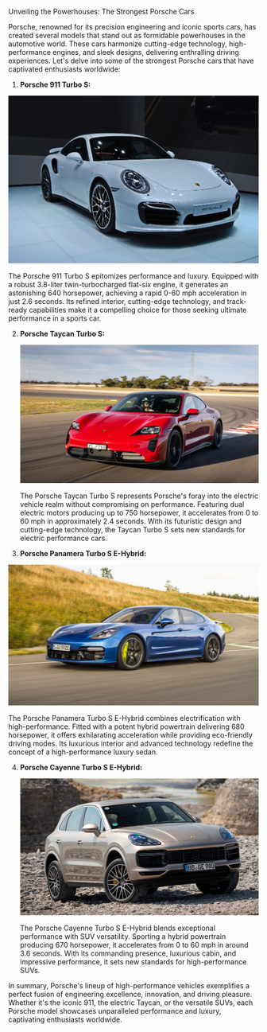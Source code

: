 Unveiling the Powerhouses: The Strongest Porsche Cars

Porsche, renowned for its precision engineering and iconic sports cars, has created several models that stand out as formidable powerhouses in the automotive world. These cars harmonize cutting-edge technology, high-performance engines, and sleek designs, delivering enthralling driving experiences. Let's delve into some of the strongest Porsche cars that have captivated enthusiasts worldwide:

1. **Porsche 911 Turbo S:**

![Porsche 911 Turbo S](Images/Porsche_images/Porsche_911_Turbo_S.jpeg)

   The Porsche 911 Turbo S epitomizes performance and luxury. Equipped with a robust 3.8-liter twin-turbocharged flat-six engine, it generates an astonishing 640 horsepower, achieving a rapid 0-60 mph acceleration in just 2.6 seconds. Its refined interior, cutting-edge technology, and track-ready capabilities make it a compelling choice for those seeking ultimate performance in a sports car.


2. **Porsche Taycan Turbo S:**

   ![Porsche Taycan Turbo S](Images/Porsche_images/porche_taycan_turbo_s.jpeg)

   The Porsche Taycan Turbo S represents Porsche's foray into the electric vehicle realm without compromising on performance. Featuring dual electric motors producing up to 750 horsepower, it accelerates from 0 to 60 mph in approximately 2.4 seconds. With its futuristic design and cutting-edge technology, the Taycan Turbo S sets new standards for electric performance cars.



3. **Porsche Panamera Turbo S E-Hybrid:**

![Porsche Panamera Turbo S E-Hybrid](Images/Porsche_images/panamera_turbo_s_e_hybrid.jpeg)

   The Porsche Panamera Turbo S E-Hybrid combines electrification with high-performance. Fitted with a potent hybrid powertrain delivering 680 horsepower, it offers exhilarating acceleration while providing eco-friendly driving modes. Its luxurious interior and advanced technology redefine the concept of a high-performance luxury sedan.


4. **Porsche Cayenne Turbo S E-Hybrid:**

   ![Porsche Cayenne Turbo S E-Hybrid](Images/Porsche_images/Porsche-Cayenne-Turbo-S-E-Hybrid.jpeg)
   

   The Porsche Cayenne Turbo S E-Hybrid blends exceptional performance with SUV versatility. Sporting a hybrid powertrain producing 670 horsepower, it accelerates from 0 to 60 mph in around 3.6 seconds. With its commanding presence, luxurious cabin, and impressive performance, it sets new standards for high-performance SUVs.


In summary, Porsche's lineup of high-performance vehicles exemplifies a perfect fusion of engineering excellence, innovation, and driving pleasure. Whether it's the iconic 911, the electric Taycan, or the versatile SUVs, each Porsche model showcases unparalleled performance and luxury, captivating enthusiasts worldwide.
